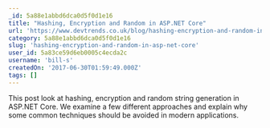 ```yaml
---
_id: 5a88e1abbd6dca0d5f0d1e16
title: "Hashing, Encryption and Random in ASP.NET Core"
url: 'https://www.devtrends.co.uk/blog/hashing-encryption-and-random-in-asp.net-core'
category: 5a88e1abbd6dca0d5f0d1e16
slug: 'hashing-encryption-and-random-in-asp-net-core'
user_id: 5a83ce59d6eb0005c4ecda2c
username: 'bill-s'
createdOn: '2017-06-30T01:59:49.000Z'
tags: []
---
```


This post look at hashing, encryption and random string generation in ASP.NET Core. We examine a few different approaches and explain why some common techniques should be avoided in modern applications.
